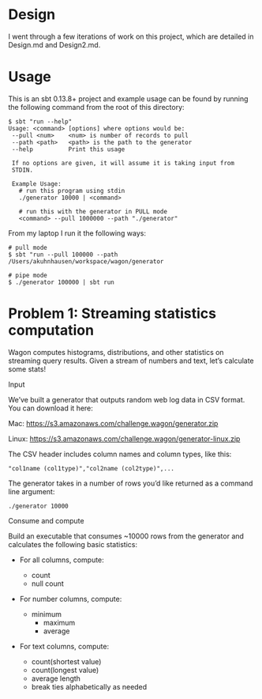 # Design

I went through a few iterations of work on this project, which are detailed in
Design.md and Design2.md.

# Usage

This is an sbt 0.13.8+ project and example usage can be found by running the
following command from the root of this directory:

```
$ sbt "run --help"
Usage: <command> [options] where options would be:
 --pull <num>    <num> is number of records to pull
 --path <path>   <path> is the path to the generator
 --help          Print this usage

 If no options are given, it will assume it is taking input from
 STDIN.

 Example Usage:
   # run this program using stdin
   ./generator 10000 | <command>

   # run this with the generator in PULL mode
   <command> --pull 1000000 --path "./generator"
```

From my laptop I run it the following ways:

```
# pull mode
$ sbt "run --pull 100000 --path /Users/akuhnhausen/workspace/wagon/generator

# pipe mode
$ ./generator 100000 | sbt run
```

# Problem 1: Streaming statistics computation

Wagon computes histograms, distributions, and other statistics on streaming query results. Given a stream of numbers and text, let’s calculate some stats!

Input

We’ve built a generator that outputs random web log data in CSV format. You can download it here:

Mac: https://s3.amazonaws.com/challenge.wagon/generator.zip

Linux: https://s3.amazonaws.com/challenge.wagon/generator-linux.zip

The CSV header includes column names and column types, like this:

`"col1name (col1type)","col2name (col2type)",...`

The generator takes in a number of rows you’d like returned as a command line argument:

`./generator 10000`

Consume and compute

Build an executable that consumes ~10000 rows from the generator and calculates the following basic statistics:

* For all columns, compute:
	* count
	* null count

* For number columns, compute:
  - minimum
	- maximum
	- average

* For text columns, compute:
	* count(shortest value)
	* count(longest value)
	* average length
	* break ties alphabetically as needed
